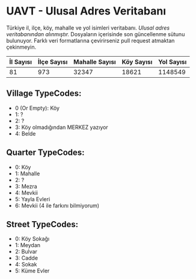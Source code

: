 # UAVT - Ulusal Adres Veritabanı

Türkiye il, ilçe, köy, mahalle ve yol isimleri veritabanı. *Ulusal adres veritabanından alınmıştır.* Dosyaların içerisinde son güncellenme sütunu bulunuyor. Farklı veri formatlarına çevirirseniz pull request atmaktan çekinmeyin.

| İl Sayısı | İlçe Sayısı | Mahalle Sayısı | Köy Sayısı | Yol Sayısı |
| ------------- | ------------- | ------------- | ------------- | ------------- |
| 81 | 973 | 32347 | 18621 | 1148549 | 1148549 |


## Village TypeCodes:
- 0 (Or Empty): Köy
- 1: ?
- 2: ?
- 3: Köy olmadığından MERKEZ yazıyor
- 4: Belde

## Quarter TypeCodes:
- 0: Köy
- 1: Mahalle
- 2: ?
- 3: Mezra
- 4: Mevkii
- 5: Yayla Evleri
- 6: Mevkii (4 ile farkını bilmiyorum)

## Street TypeCodes:
- 0: Köy Sokağı
- 1: Meydan
- 2: Bulvar
- 3: Cadde
- 4: Sokak
- 5: Küme Evler
